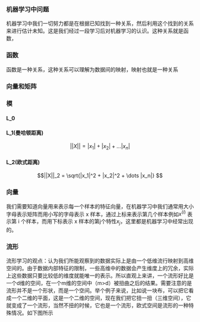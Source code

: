 ### 机器学习中问题
机器学习中我们一切努力都是在根据已知找到一种关系，然后利用这个找到的关系来进行估计未知。这是我们经过一段学习后对机器学习的认识。这种关系就是函数，
### 函数
函数是一种关系，这种关系可以理解为数据间的映射，映射也就是一种关系
### 向量和矩阵
### 模
#### L_0
#### L_1(曼哈顿距离)
$$||X|| = |x_1| + |x_2| + \dots |x_n|$$
#### L_2(欧式距离)
$$||X||_2 = \sqrt{|x_1|^2 + |x_2|^2 + \dots |x_n|} $$

### 向量
我们需要知道向量用来表示每一个样本的特征向量，在机器学习中我们通常用大小字母表示矩阵而用小写的字母表示 x 样本，通过上标来表示第几个样本例如$x^{(i)}$ 表示第 i 个样本，而用下标表示 x 样本的第j个特性$x_j$，这里都是机器学习中经常出现的。


### 流形
流形学习的观点：认为我们所能观察到的数据实际上是由一个低维流行映射到高维空间的。由于数据内部特征的限制，一些高维中的数据会产生维度上的冗余，实际上这些数据只要比较低的维度就能唯一的表示。所以直观上来讲，一个流形好比是一个d维的空间，在一个m维的空间中（m>d）被扭曲之后的结果。需要注意的是流形并不是一个形状，而是一个空间。举个例子来说，比如说一块布，可以把它看成一个二维的平面，这是一个二维的空间，现在我们把它扭一扭（三维空间），它就变成了一个流形，当然不扭的时候，它也是一个流形，欧式空间是流形的一种特殊情况。如下图所示